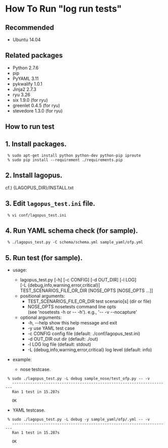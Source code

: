 <!-- -*- mode: markdown -*- -->

How To Run "log run tests"
======================================
## Recommended
* Ubuntu 14.04

## Related packages
 * Python 2.7.6
 * pip
 * PyYAML 3.11
 * pykwalify 1.0.1
 * Jinja2 2.7.3
 * ryu 3.26
 * six 1.9.0         (for ryu)
 * greenlet 0.4.5    (for ryu)
 * stevedore 1.3.0   (for ryu)

How to run test
---------------------------
## 1. Install packages.

```
 % sudo apt-get install python python-dev python-pip iproute
 % sudo pip install --requirement ./requirements.pip
```

## 2. Install lagopus.
 cf.) {LAGOPUS\_DIR}/INSTALL.txt

## 3. Edit `lagopus_test.ini` file.

```
 % vi conf/lagopus_test.ini
```

## 4. Run YAML schema check (for sample).

```
 % ./lagopus_test.py -C schema/schema.yml sample_yaml/ofp.yml
```

## 5. Run test (for sample).
* usage:
  * lagopus_test.py [-h] [-c CONFIG] [-d OUT_DIR] [-l LOG]  
                         [-L {debug,info,warning,error,critical}]  
                         TEST_SCENARIOS_FILE_OR_DIR [NOSE_OPTS [NOSE_OPTS ...]]
  * positional arguments:
    * TEST_SCENARIOS_FILE_OR_DIR    test scenario[s] (dir or file)
    * NOSE_OPTS                     nosetests command line opts  
                                    (see 'nosetests -h or -- -h'). e.g., '-- -v --nocapture'
  * optional arguments:
    * -h, --help            show this help message and exit
    * -y                    use YAML test case
    * -c CONFIG             config file (default: ./conf/lagopus_test.ini)
    * -d OUT_DIR            out dir (default: ./out)
    * -l LOG                log file (default: stdout)
    * -L {debug,info,warning,error,critical} log level (default: info)


* example:
  * nose testcase.
```
 % sudo ./lagopus_test.py -L debug sample_nose/test_ofp.py -- -v
   ----------------------------------------------------------------------
   Ran 1 test in 15.287s

   OK

```

  * YAML testcase.
```
 % sudo ./lagopus_test.py -L debug -y sample_yaml/ofp/.yml -- -v
   ----------------------------------------------------------------------
   Ran 1 test in 15.287s

   OK

```
